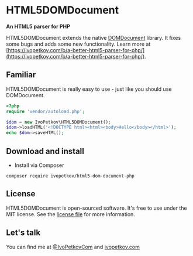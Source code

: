 # HTML5DOMDocument

**An HTML5 parser for PHP**

HTML5DOMDocument extends the native [DOMDocument](http://php.net/manual/en/class.domdocument.php) library. It fixes some bugs and adds some new functionality. Learn more at [https://ivopetkov.com/b/a-better-html5-parser-for-php/](https://ivopetkov.com/b/a-better-html5-parser-for-php/).

## Familiar

HTML5DOMDocument is really easy to use - just like you should use DOMDocument.
```php
<?php
require 'vendor/autoload.php';

$dom = new IvoPetkov\HTML5DOMDocument();
$dom->loadHTML('<!DOCTYPE html><html><body>Hello</body></html>');
echo $dom->saveHTML();
```

## Download and install

* Install via Composer
```
composer require ivopetkov/html5-dom-document-php
```

## License
HTML5DOMDocument is open-sourced software. It's free to use under the MIT license. See the [license file](https://github.com/ivopetkov/html5-dom-document-php/blob/master/LICENSE) for more information.

## Let's talk
You can find me at [@IvoPetkovCom](https://twitter.com/IvoPetkovCom) and [ivopetkov.com](http://ivopetkov.com)
